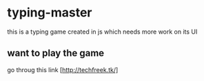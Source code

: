 # typing-master
this is a typing game created in js which needs more work on its UI
## want to play the game 
go throug this link [http://techfreek.tk/]
